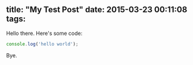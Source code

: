 title: "My Test Post"
date: 2015-03-23 00:11:08
tags:
---

Hello there. Here's some code:
```javascript
console.log('hello world');
```
Bye.
